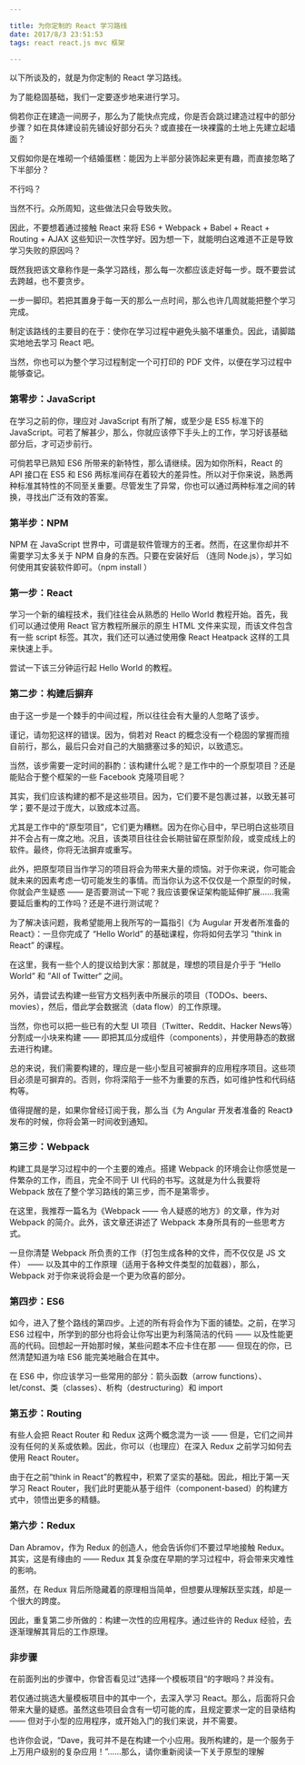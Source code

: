 ```yaml
---

title: 为你定制的 React 学习路线
date: 2017/8/3 23:51:53 
tags: react react.js mvc 框架

---
```


以下所谈及的，就是为你定制的 React 学习路线。

为了能稳固基础，我们一定要逐步地来进行学习。

倘若你正在建造一间房子，那么为了能快点完成，你是否会跳过建造过程中的部分步骤？如在具体建设前先铺设好部分石头？或直接在一块裸露的土地上先建立起墙面？

<!-- more -->

又假如你是在堆砌一个结婚蛋糕：能因为上半部分装饰起来更有趣，而直接忽略了下半部分？

不行吗？

当然不行。众所周知，这些做法只会导致失败。

因此，不要想着通过接触 React 来将 ES6 + Webpack + Babel + React + Routing + AJAX 这些知识一次性学好。因为想一下，就能明白这难道不正是导致学习失败的原因吗？

既然我把该文章称作是一条学习路线，那么每一次都应该走好每一步。既不要尝试去跨越，也不要贪步。

一步一脚印。若把其置身于每一天的那么一点时间，那么也许几周就能把整个学习完成。

制定该路线的主要目的在于：使你在学习过程中避免头脑不堪重负。因此，请脚踏实地地去学习 React 吧。

当然，你也可以为整个学习过程制定一个可打印的 PDF 文件，以便在学习过程中能够查记。

### 第零步：JavaScript

在学习之前的你，理应对 JavaScript 有所了解，或至少是 ES5 标准下的 JavaScript。可若了解甚少，那么，你就应该停下手头上的工作，学习好该基础部分后，才可迈步前行。

可倘若早已熟知 ES6 所带来的新特性，那么请继续。因为如你所料，React 的 API 接口在 ES5 和 ES6 两标准间存在着较大的差异性。所以对于你来说，熟悉两种标准其特性的不同至关重要。尽管发生了异常，你也可以通过两种标准之间的转换，寻找出广泛有效的答案。

### 第半步：NPM

NPM 在 JavaScript 世界中，可谓是软件管理方的王者。然而，在这里你却并不需要学习太多关于 NPM 自身的东西。只要在安装好后 （连同 Node.js），学习如何使用其安装软件即可。（npm install <package name>）

### 第一步：React

学习一个新的编程技术，我们往往会从熟悉的 Hello World 教程开始。首先，我们可以通过使用 React 官方教程所展示的原生 HTML 文件来实现，而该文件包含有一些 script 标签。其次，我们还可以通过使用像 React Heatpack 这样的工具来快速上手。

尝试一下该三分钟运行起 Hello World 的教程。

### 第二步：构建后摒弃

由于这一步是一个棘手的中间过程，所以往往会有大量的人忽略了该步。

谨记，请勿犯这样的错误。因为，倘若对 React 的概念没有一个稳固的掌握而擅自前行，那么，最后只会对自己的大脑搪塞过多的知识，以致遗忘。

当然，该步需要一定时间的斟酌：该构建什么呢？是工作中的一个原型项目？还是能贴合于整个框架的一些 Facebook 克隆项目呢？

其实，我们应该构建的都不是这些项目。因为，它们要不是包裹过甚，以致无甚可学；要不是过于庞大，以致成本过高。

尤其是工作中的“原型项目”，它们更为糟糕。因为在你心目中，早已明白这些项目并不会占有一席之地。况且，该类项目往往会长期驻留在原型阶段，或变成线上的软件。最终，你将无法摒弃或重写。

此外，把原型项目当作学习的项目将会为带来大量的烦恼。对于你来说，你可能会就未来的因素考虑一切可能发生的事情。而当你认为这不仅仅是一个原型的时候，你就会产生疑惑 —— 是否要测试一下呢？我应该要保证架构能延伸扩展……我需要延后重构的工作吗？还是不进行测试呢？

为了解决该问题，我希望能用上我所写的一篇指引《为 Augular 开发者所准备的 React》：一旦你完成了 “Hello World” 的基础课程，你将如何去学习 ”think in React” 的课程。

在这里，我有一些个人的提议给到大家：那就是，理想的项目是介乎于 “Hello World” 和 ”All of Twitter“ 之间。

另外，请尝试去构建一些官方文档列表中所展示的项目（TODOs、beers、movies），然后，借此学会数据流（data flow）的工作原理。

当然，你也可以把一些已有的大型 UI 项目（Twitter、Reddit、Hacker News等）分割成一小块来构建 —— 即把其瓜分成组件（components），并使用静态的数据去进行构建。

总的来说，我们需要构建的，理应是一些小型且可被摒弃的应用程序项目。这些项目必须是可摒弃的。否则，你将深陷于一些不为重要的东西，如可维护性和代码结构等。

值得提醒的是，如果你曾经订阅于我，那么当《为 Angular 开发者准备的 React》发布的时候，你将会第一时间收到通知。

### 第三步：Webpack

构建工具是学习过程中的一个主要的难点。搭建 Webpack 的环境会让你感觉是一件繁杂的工作，而且，完全不同于 UI 代码的书写。这就是为什么我要将 Webpack 放在了整个学习路线的第三步，而不是第零步。

在这里，我推荐一篇名为《Webpack —— 令人疑惑的地方》的文章，作为对 Webpack 的简介。此外，该文章还讲述了 Webpack 本身所具有的一些思考方式。

一旦你清楚 Webpack 所负责的工作（打包生成各种的文件，而不仅仅是 JS 文件） —— 以及其中的工作原理（适用于各种文件类型的加载器），那么，Webpack 对于你来说将会是一个更为欣喜的部分。

### 第四步：ES6

如今，进入了整个路线的第四步。上述的所有将会作为下面的铺垫。之前，在学习 ES6 过程中，所学到的部分也将会让你写出更为利落简洁的代码 —— 以及性能更高的代码。回想起一开始那时候，某些问题本不应卡住在那 —— 但现在的你，已然清楚知道为啥 ES6 能完美地融合在其中。

在 ES6 中，你应该学习一些常用的部分：箭头函数（arrow functions）、let/const、类（classes）、析构（destructuring）和 import

### 第五步：Routing

有些人会把 React Router 和 Redux 这两个概念混为一谈 —— 但是，它们之间并没有任何的关系或依赖。因此，你可以（也理应）在深入 Redux 之前学习如何去使用 React Router。

由于在之前“think in React”的教程中，积累了坚实的基础。因此，相比于第一天学习 React Router，我们此时更能从基于组件（component-based）的构建方式中，领悟出更多的精髓。

### 第六步：Redux

Dan Abramov，作为 Redux 的创造人，他会告诉你们不要过早地接触 Redux。其实，这是有缘由的 —— Redux 其复杂度在早期的学习过程中，将会带来灾难性的影响。

虽然，在 Redux 背后所隐藏着的原理相当简单，但想要从理解跃至实践，却是一个很大的跨度。

因此，重复第二步所做的：构建一次性的应用程序。通过些许的 Redux 经验，去逐渐理解其背后的工作原理。

### 非步骤

在前面列出的步骤中，你曾否看见过”选择一个模板项目“的字眼吗？并没有。

若仅通过挑选大量模板项目中的其中一个，去深入学习 React。那么，后面将只会带来大量的疑惑。虽然这些项目会含有一切可能的库，且规定要求一定的目录结构 —— 但对于小型的应用程序，或开始入门的我们来说，并不需要。

也许你会说，“Dave，我可并不是在构建一个小应用。我所构建的，是一个服务于上万用户级别的复杂应用！”……那么，请你重新阅读一下关于原型的理解